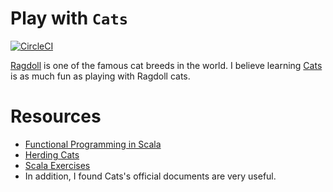 # Play with `Cats`

[![CircleCI](https://circleci.com/gh/stevenchen3/feed-cats.svg?style=svg)](https://circleci.com/gh/stevenchen3/feed-cats)

[Ragdoll](https://en.wikipedia.org/wiki/Ragdoll) is one of the famous cat breeds in the world. I
believe learning [Cats](https://github.com/typelevel/cats) is as much fun as playing with Ragdoll cats.

# Resources

* [Functional Programming in Scala](https://www.manning.com/books/functional-programming-in-scala)
* [Herding Cats](http://eed3si9n.com/herding-cats/)
* [Scala Exercises](https://www.scala-exercises.org/cats)
* In addition, I found Cats's official documents are very useful.
